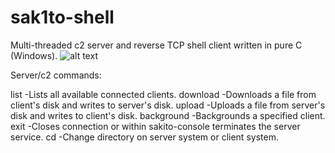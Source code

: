 # sak1to-shell
Multi-threaded c2 server and reverse TCP shell client written in pure C (Windows).
![alt text](https://www.wallpaperbetter.com/wallpaper/156/434/483/cherry-blossom-flowers-painting-pink-1080P-wallpaper-middle-size.jpg)


Server/c2 commands:

list        -Lists all available connected clients.
download    -Downloads a file from client's disk and writes to server's disk.
upload      -Uploads a file from server's disk and writes to client's disk.
background  -Backgrounds a specified client.
exit        -Closes connection or within sakito-console terminates the server service.
cd          -Change directory on server system or client system.

